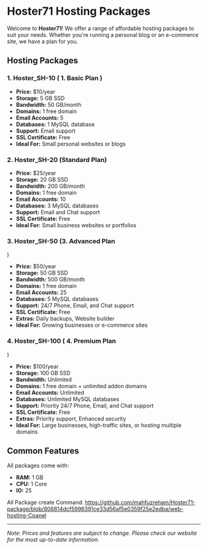 # Hoster71 Hosting Packages

Welcome to **Hoster71**! We offer a range of affordable hosting packages to suit your needs. Whether you're running a personal blog or an e-commerce site, we have a plan for you.

## Hosting Packages

### 1. Hoster_SH-10 ( 1. Basic Plan ) 

- **Price:** $10/year
- **Storage:** 5 GB SSD
- **Bandwidth:** 50 GB/month
- **Domains:** 1 free domain
- **Email Accounts:** 5
- **Databases:** 1 MySQL database
- **Support:** Email support
- **SSL Certificate:** Free
- **Ideal For:** Small personal websites or blogs

### 2. Hoster_SH-20 (Standard Plan)

- **Price:** $25/year
- **Storage:** 20 GB SSD
- **Bandwidth:** 200 GB/month
- **Domains:** 1 free domain
- **Email Accounts:** 10
- **Databases:** 3 MySQL databases
- **Support:** Email and Chat support
- **SSL Certificate:** Free
- **Ideal For:** Small business websites or portfolios

### 3. Hoster_SH-50 (3. Advanced Plan
)

- **Price:** $50/year
- **Storage:** 50 GB SSD
- **Bandwidth:** 500 GB/month
- **Domains:** 1 free domain
- **Email Accounts:** 25
- **Databases:** 5 MySQL databases
- **Support:** 24/7 Phone, Email, and Chat support
- **SSL Certificate:** Free
- **Extras:** Daily backups, Website builder
- **Ideal For:** Growing businesses or e-commerce sites

### 4. Hoster_SH-100 ( 4. Premium Plan
)

- **Price:** $100/year
- **Storage:** 100 GB SSD
- **Bandwidth:** Unlimited
- **Domains:** 1 free domain + unlimited addon domains
- **Email Accounts:** Unlimited
- **Databases:** Unlimited MySQL databases
- **Support:** Priority 24/7 Phone, Email, and Chat support
- **SSL Certificate:** Free
- **Extras:** Priority support, Enhanced security
- **Ideal For:** Large businesses, high-traffic sites, or hosting multiple domains

## Common Features

All packages come with:
- **RAM:** 1 GB
- **CPU:** 1 Core
- **IO:** 25

All Package create Command: https://github.com/mahfuzreham/Hoster71-package/blob/808814dcf5998391ce33d56af5e0359f25e2edba/web-hosting-Cpanel

---

*Note: Prices and features are subject to change. Please check our website for the most up-to-date information.*
